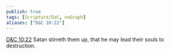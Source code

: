 ```yaml
---
publish: true
tags: [Scripture/DaC, noGraph]
aliases: ["D&C 10:22"]
---
```

[D&C 10:22](https://churchofjesuschrist.org/study/scriptures/dc-testament/dc/10?lang=eng&id=p22#p22) Satan stirreth them up, that he may lead their souls to destruction.
